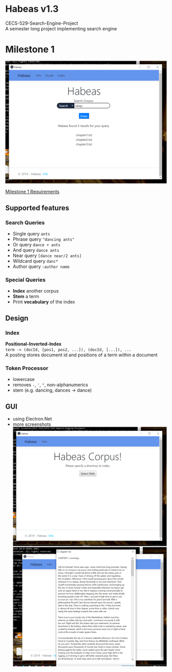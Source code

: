 # Habeas v1.3
CECS-529-Search-Engine-Project  
A semester long project implementing search engine

# Milestone 1
![v1.3_search](docs/screenshots/v1.3_shot6_search.png)

[Milestone 1 Requirements](docs/milestone1-summary.md)

## Supported features
### Search Queries
- Single query `ants`
- Phrase query `"dancing ants"`
- Or query `dance + ants`
- And query `dance ants`
- Near query `[dance near/2 ants]`
- Wildcard query `danc*`
- Author query `:author name`
### Special Queries
- **Index** another corpus
- **Stem** a term
- Print **vocabulary** of the index

## Design
### Index
**Positional-Inverted-Index**  
`term -> (docId, [pos1, pos2, ...]), (docId, [...]), ...`  
A posting stores document id and positions of a term within a document
### Token Processor
- lowercase
- removes `-`, `'`, `"`, non-alphanumerics
- stem (e.g. dancing, dances -> dance)

## GUI
- using Electron.Net
- more screenshots  
![v1.3_start](docs/screenshots/v1.3_shot1_start.png)
![v1.3_content](docs/screenshots/v1.3_shot7_content.png)



